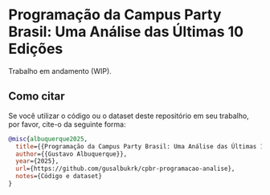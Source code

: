 # Programação da Campus Party Brasil: Uma Análise das Últimas 10 Edições

Trabalho em andamento (WIP).

## Como citar

Se você utilizar o código ou o dataset deste repositório em seu trabalho, por favor, cite-o da seguinte forma:

```bibtex
@misc{albuquerque2025,
  title={{Programação da Campus Party Brasil: Uma Análise das Últimas 10 Edições}},
  author={{Gustavo Albuquerque}},
  year={2025},
  url={https://github.com/gusalbukrk/cpbr-programacao-analise},
  notes={Código e dataset}
}
```